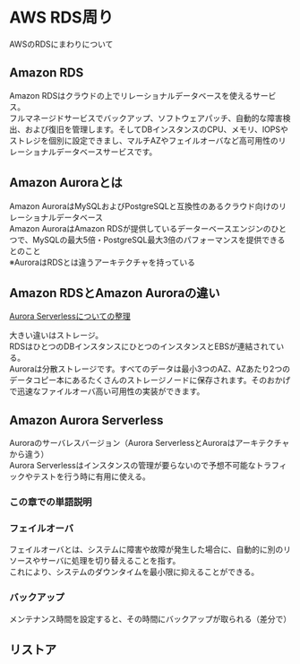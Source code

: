 # AWS RDS周り

AWSのRDSにまわりについて

## Amazon RDS

Amazon RDSはクラウドの上でリレーショナルデータベースを使えるサービス。  
フルマネージドサービスでバックアップ、ソフトウェアパッチ、自動的な障害検出、および復旧を管理します。そしてDBインスタンスのCPU、メモリ、IOPSやストレジを個別に設定できまし、マルチAZやフェイルオーバなど高可用性のリレーショナルデータベースサービスです。

## Amazon Auroraとは

Amazon AuroraはMySQLおよびPostgreSQLと互換性のあるクラウド向けのリレーショナルデータベース  
Amazon AuroraはAmazon RDSが提供しているデーターベースエンジンのひとつで、MySQLの最大5倍・PostgreSQL最大3倍のパフォーマンスを提供できるとのこと  
※AuroraはRDSとは違うアーキテクチャを持っている

## Amazon RDSとAmazon Auroraの違い
[Aurora Serverlessについての整理](https://dev.classmethod.jp/articles/aurora-serverless-summary/)

大きい違いはストレージ。  
RDSはひとつのDBインスタンスにひとつのインスタンスとEBSが連結されている。  
Auroraは分散ストレージです。すべてのデータは最小3つのAZ、AZあたり2つのデータコピー本にあるたくさんのストレージノードに保存されます。そのおかげで迅速なファイルオーバ高い可用性の実装ができます。

## Amazon Aurora Serverless

Auroraのサーバレスバージョン（Aurora ServerlessとAuroraはアーキテクチャから違う）  
Aurora Serverlessはインスタンスの管理が要らないので予想不可能なトラフィックやテストを行う時に有用に使える。  

### この章での単語説明

### フェイルオーバ

フェイルオーバとは、システムに障害や故障が発生した場合に、自動的に別のリソースやサーバに処理を切り替えることを指す。  
これにより、システムのダウンタイムを最小限に抑えることができる。
### バックアップ

メンテナンス時間を設定すると、その時間にバックアップが取られる（差分で）

## リストア